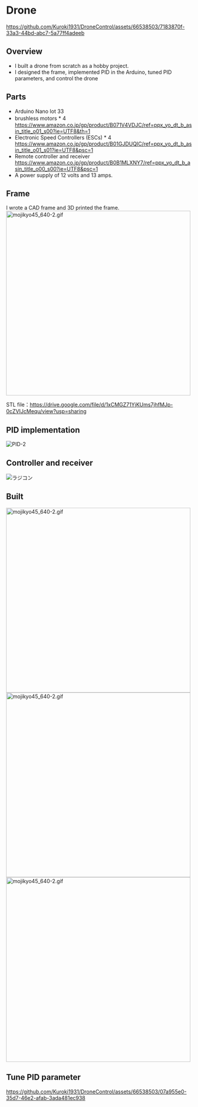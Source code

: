 # Drone

https://github.com/Kuroki1931/DroneControl/assets/66538503/7183870f-33a3-44bd-abc7-5a77ff4adeeb

## Overview
- I built a drone from scratch as a hobby project.
- I designed the frame, implemented PID in the Arduino, tuned PID parameters, and control the drone

## Parts
- Arduino Nano Iot 33
- brushless motors * 4　https://www.amazon.co.jp/gp/product/B071V4VDJC/ref=ppx_yo_dt_b_asin_title_o01_s00?ie=UTF8&th=1
- Electronic Speed Controllers (ESCs) * 4 https://www.amazon.co.jp/gp/product/B01GJDUQIC/ref=ppx_yo_dt_b_asin_title_o01_s01?ie=UTF8&psc=1
- Remote controller and receiver https://www.amazon.co.jp/gp/product/B0B1MLXNY7/ref=ppx_yo_dt_b_asin_title_o00_s00?ie=UTF8&psc=1
- A power supply of 12 volts and 13 amps.

## Frame
I wrote a CAD frame and 3D printed the frame. 
<img width="500" alt="mojikyo45_640-2.gif" src="https://github.com/Kuroki1931/DroneControl/assets/66538503/f3470166-187c-4b6e-902a-9a0271d33a25">

STL file：https://drive.google.com/file/d/1xCMGZ71YjKUms7jhfMJp-0cZVIJcMequ/view?usp=sharing

## PID implementation
![PID-2](https://github.com/Kuroki1931/DroneControl/assets/66538503/1ed12511-48a7-404e-8188-71b4401133e8)

## Controller and receiver 
![ラジコン](https://github.com/Kuroki1931/DroneControl/assets/66538503/dfe0a64d-0331-41ca-bffc-57382da57041)

## Built
<img width="500" alt="mojikyo45_640-2.gif" src="https://github.com/Kuroki1931/DroneControl/assets/66538503/43b94313-ba61-4ffe-b465-e60e961edaa5">
<img width="500" alt="mojikyo45_640-2.gif" src="https://github.com/Kuroki1931/DroneControl/assets/66538503/5695c4af-6e3c-4416-aa53-823feb5ffb08">
<img width="500" alt="mojikyo45_640-2.gif" src="https://github.com/Kuroki1931/DroneControl/assets/66538503/2666a582-4bd6-4d67-9bbd-e9b21f0bb02a">

## Tune PID parameter
https://github.com/Kuroki1931/DroneControl/assets/66538503/07a955e0-35d7-46e2-afab-3ada481ec938


